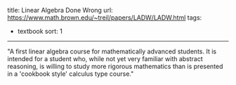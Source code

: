 title: Linear Algebra Done Wrong
url: https://www.math.brown.edu/~treil/papers/LADW/LADW.html
tags:
  - textbook
sort: 1
---
"A first linear algebra course for mathematically advanced students. It is intended for a student who, while not yet very familiar with abstract reasoning, is willing to study more rigorous mathematics than is presented in a 'cookbook style' calculus type course."
